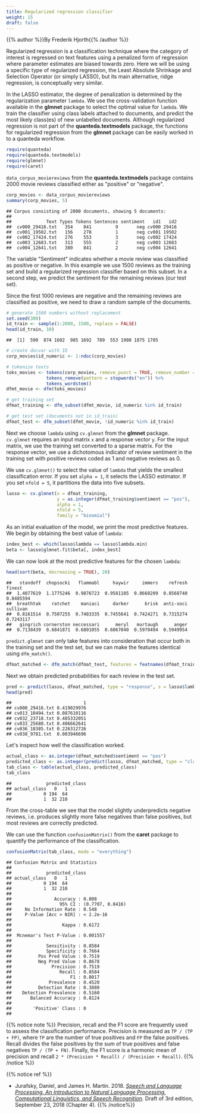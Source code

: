 ```yaml
---
title: Regularized regression classifier
weight: 15
draft: false
---
```


{{% author %}}By Frederik Hjorth{{% /author %}} 


Regularized regression is a classification technique where the category of interest is regressed on text features using a penalized form of regression where parameter estimates are biased towards zero. Here we will be using a specific type of regularized regression, the Least Absolute Shrinkage and Selection Operator (or simply LASSO), but its main alternative, ridge regression, is conceptually very similar. 

In the LASSO estimator, the degree of penalization is determined by the regularization parameter `lambda`. We use the cross-validation function available in the **glmnet** package to select the optimal value for `lambda`. 
We train the classifier using class labels attached to documents, and predict the most likely class(es) of new unlabelled documents. Although regularized regression is not part of the **quanteda.textmodels** package, the functions for regularized regression from the **glmnet** package can be easily worked in to a quanteda workflow.


```r
require(quanteda)
require(quanteda.textmodels)
require(glmnet)
require(caret)
```

`data_corpus_moviereviews` from the **quanteda.textmodels** package contains 2000 movie reviews classified either as "positive" or "negative".


```r
corp_movies <- data_corpus_moviereviews
summary(corp_movies, 5)
```

```
## Corpus consisting of 2000 documents, showing 5 documents:
## 
##             Text Types Tokens Sentences sentiment   id1   id2
##  cv000_29416.txt   354    841         9       neg cv000 29416
##  cv001_19502.txt   156    278         1       neg cv001 19502
##  cv002_17424.txt   276    553         3       neg cv002 17424
##  cv003_12683.txt   313    555         2       neg cv003 12683
##  cv004_12641.txt   380    841         2       neg cv004 12641
```

The variable "Sentiment" indicates whether a movie review was classified as positive or negative. In this example we use 1500 reviews as the training set and build a regularized regression classifier based on this subset. In a second step, we predict the sentiment for the remaining reviews (our test set).

Since the first 1000 reviews are negative and the remaining reviews are classified as positive, we need to draw a random sample of the documents.


```r
# generate 1500 numbers without replacement
set.seed(300)
id_train <- sample(1:2000, 1500, replace = FALSE)
head(id_train, 10)
```

```
##  [1]  590  874 1602  985 1692  789  553 1980 1875 1705
```

```r
# create docvar with ID
corp_movies$id_numeric <- 1:ndoc(corp_movies)

# tokenize texts
toks_movies <- tokens(corp_movies, remove_punct = TRUE, remove_number = TRUE) %>% 
               tokens_remove(pattern = stopwords("en")) %>% 
               tokens_wordstem()
dfmt_movie <- dfm(toks_movies)

# get training set
dfmat_training <- dfm_subset(dfmt_movie, id_numeric %in% id_train)

# get test set (documents not in id_train)
dfmat_test <- dfm_subset(dfmt_movie, !id_numeric %in% id_train)
```

Next we choose `lambda` using `cv.glmnet` from the **glmnet** package. `cv.glmnet` requires an input matrix `x` and a response vector `y`. For the input matrix, we use the training set converted to a sparse matrix. For the response vector, we use a dichotomous indicator of review sentiment in the training set with positive reviews coded as 1 and negative reviews as 0. 

We use `cv.glmnet()` to select the value of `lambda` that yields the smallest classification error. If you set `alpha = 1`, it selects the LASSO estimator. If you set `nfold = 5`, it partitions the data into five subsets.


```r
lasso <- cv.glmnet(x = dfmat_training,
                   y = as.integer(dfmat_training$sentiment == "pos"),
                   alpha = 1,
                   nfold = 5,
                   family = "binomial")
```

As an initial evaluation of the model, we print the most predictive features. We begin by obtaining the best value of `lambda`:


```r
index_best <- which(lasso$lambda == lasso$lambda.min)
beta <- lasso$glmnet.fit$beta[, index_best]
```

We can now look at the most predictive features for the chosen `lambda`:


```r
head(sort(beta, decreasing = TRUE), 20)
```

```
##   standoff  chopsocki   flammabl     haywir     immers    refresh     finest 
##  1.4077619  1.1775246  0.9876723  0.9581105  0.8660209  0.8568740  0.8485594 
##  breathtak    ratchet    maniaci     darker      brisk  anti-soci   sullivan 
##  0.8161514  0.7507255  0.7483335  0.7455641  0.7424271  0.7315274  0.7243117 
##   gingrich cornerston neccessari      meryl   murtaugh      anger 
##  0.7138439  0.6841871  0.6801055  0.6067040  0.5970494  0.5949954
```

`predict.glmnet` can only take features into consideration that occur both in the training set and the test set, but we can make the features identical using `dfm_match()`.


```r
dfmat_matched <- dfm_match(dfmat_test, features = featnames(dfmat_training))
```

Next we obtain predicted probabilities for each review in the test set.


```r
pred <- predict(lasso, dfmat_matched, type = "response", s = lasso$lambda.min)
head(pred)
```

```
##                           1
## cv000_29416.txt 0.419029976
## cv013_10494.txt 0.087610116
## cv032_23718.txt 0.485332051
## cv033_25680.txt 0.406662641
## cv036_18385.txt 0.226312726
## cv038_9781.txt  0.003946696
```

Let's inspect how well the classification worked.


```r
actual_class <- as.integer(dfmat_matched$sentiment == "pos")
predicted_class <- as.integer(predict(lasso, dfmat_matched, type = "class"))
tab_class <- table(actual_class, predicted_class)
tab_class
```

```
##             predicted_class
## actual_class   0   1
##            0 194  64
##            1  32 210
```

From the cross-table we see that the model slightly underpredicts negative reviews, i.e. produces slightly more false negatives than false positives, but most reviews are correctly predicted. 

We can use the function `confusionMatrix()` from the **caret** package to quantify the performance of the classification.


```r
confusionMatrix(tab_class, mode = "everything")
```

```
## Confusion Matrix and Statistics
## 
##             predicted_class
## actual_class   0   1
##            0 194  64
##            1  32 210
##                                           
##                Accuracy : 0.808           
##                  95% CI : (0.7707, 0.8416)
##     No Information Rate : 0.548           
##     P-Value [Acc > NIR] : < 2.2e-16       
##                                           
##                   Kappa : 0.6172          
##                                           
##  Mcnemar's Test P-Value : 0.001557        
##                                           
##             Sensitivity : 0.8584          
##             Specificity : 0.7664          
##          Pos Pred Value : 0.7519          
##          Neg Pred Value : 0.8678          
##               Precision : 0.7519          
##                  Recall : 0.8584          
##                      F1 : 0.8017          
##              Prevalence : 0.4520          
##          Detection Rate : 0.3880          
##    Detection Prevalence : 0.5160          
##       Balanced Accuracy : 0.8124          
##                                           
##        'Positive' Class : 0               
## 
```

{{% notice note %}}
Precision, recall and the F1 score are frequently used to assess the classification performance. Precision is measured as `TP / (TP + FP)`, where `TP` are the number of true positives and  `FP`  the false positives. Recall divides the false positives by the sum of true positives and false negatives `TP / (TP + FN)`. Finally, the F1 score is a harmonic mean of precision and recall `2 * (Precision * Recall) / (Precision + Recall)`.
{{% /notice %}}

{{% notice ref %}}
- Jurafsky, Daniel, and James H. Martin. 2018. [_Speech and Language Processing. An Introduction to Natural Language Processing, Computational Linguistics, and Speech Recognition_](https://web.stanford.edu/~jurafsky/slp3/4.pdf). Draft of 3rd edition, September 23, 2018 (Chapter 4). 
{{% /notice%}}
